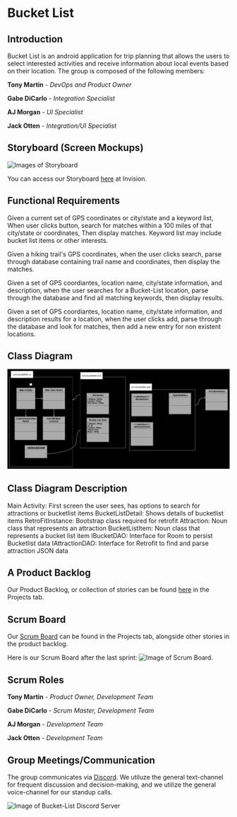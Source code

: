 # Bucket List

## Introduction

Bucket List is an android application for trip planning that allows the users to select interested activities and receive information about local events based on their location. The group is composed of the following members:

**Tony Martin** - *DevOps and Product Owner*

**Gabe DiCarlo** - *Integration Specialist*

**AJ Morgan** - *UI Specialist*

**Jack Otten** - *Integration/UI Specialist*

## Storyboard (Screen Mockups)

![Images of Storyboard](https://user-images.githubusercontent.com/64533297/120045723-a497f880-bfde-11eb-8f7f-3802b0b9015b.png)

You can access our Storyboard [here](https://projects.invisionapp.com/prototype/ckp7io8bz0005de01heazlgrf/play) at Invision.

## Functional Requirements

Given a current set of GPS coordinates or city/state and a keyword list, When user clicks button, search for matches within a 100 miles of that city/state or coordinates, Then display matches. Keyword list may include bucket list items or other interests.

Given a hiking trail's GPS coordinates, when the user clicks search, parse through database containing trail name and coordinates, then display the matches.

Given a set of GPS coordiantes, location name, city/state information, and description, when the user searches for a Bucket-List location, parse through the database and find all matching keywords, then display results.

Given a set of GPS coordiantes, location name, city/state information, and description results for a location, when the user clicks add, parse through the database and look for matches, then add a new entry for non existent locations.

## Class Diagram

![](2021-05-30-21-18-17.png)

## Class Diagram Description

Main Activity: First screen the user sees, has options to search for attractions or bucketlist items
BucketListDetail: Shows details of bucketlist items
RetroFitInstance: Bootstrap class required for retrofit
Attraction: Noun class that represents an attraction
BucketListItem: Noun class that represents a bucket list item
IBucketDAO: Interface for Room to persist Bucketlist data
IAttractionDAO: Interface for Retrofit to find and parse attraction JSON data

## A Product Backlog

Our Product Backlog, or collection of stories can be found [here](https://github.com/marti5a6/Bucket-List/projects) in the Projects tab.

## Scrum Board

Our [Scrum Board](https://github.com/marti5a6/Bucket-List/projects/2) can be found in the Projects tab, alongside other stories in the product backlog.

Here is our Scrum Board after the last sprint: ![Image of Scrum Board](https://i.ibb.co/fCBjmcn/image.png).

## Scrum Roles

**Tony Martin** - *Product Owner, Development Team*

**Gabe DiCarlo** - *Scrum Master, Development Team*

**AJ Morgan** - *Development Team*

**Jack Otten** - *Development Team*

## Group Meetings/Communication

The group communicates via [Discord](https://discord.com). We utiluze the general text-channel for frequent discussion and decision-making, and we utilize the general voice-channel for our standup calls.

![Image of Bucket-List Discord Server](https://i.ibb.co/w7J5xXd/image.png)
